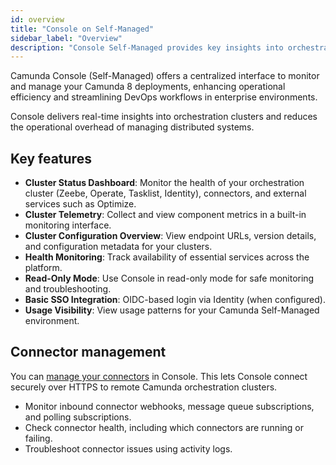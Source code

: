 ```yaml
---
id: overview
title: "Console on Self-Managed"
sidebar_label: "Overview"
description: "Console Self-Managed provides key insights into orchestration cluster deployments, process orchestration usage, and streamlining usage tracking."
---
```


Camunda Console (Self-Managed) offers a centralized interface to monitor and manage your Camunda 8 deployments, enhancing operational efficiency and streamlining DevOps workflows in enterprise environments.

Console delivers real-time insights into orchestration clusters and reduces the operational overhead of managing distributed systems.

## Key features

- **Cluster Status Dashboard**: Monitor the health of your orchestration cluster (Zeebe, Operate, Tasklist, Identity), connectors, and external services such as Optimize.
- **Cluster Telemetry**: Collect and view component metrics in a built-in monitoring interface.
- **Cluster Configuration Overview**: View endpoint URLs, version details, and configuration metadata for your clusters.
- **Health Monitoring**: Track availability of essential services across the platform.
- **Read-Only Mode**: Use Console in read-only mode for safe monitoring and troubleshooting.
- **Basic SSO Integration**: OIDC-based login via Identity (when configured).
- **Usage Visibility**: View usage patterns for your Camunda Self-Managed environment.

## Connector management

You can [manage your connectors](/components/console/manage-clusters/manage-connectors.md) in Console. This lets Console connect securely over HTTPS to remote Camunda orchestration clusters.

- Monitor inbound connector webhooks, message queue subscriptions, and polling subscriptions.
- Check connector health, including which connectors are running or failing.
- Troubleshoot connector issues using activity logs.

